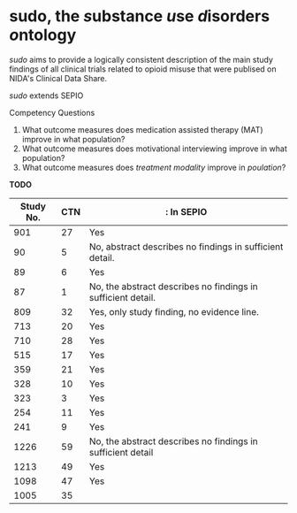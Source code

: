 # sudo, the *s*ubstance *u*se *d*isorders *o*ntology

*sudo* aims to provide a logically consistent description of the main study findings of all clinical trials related to opioid misuse that were publised on NIDA's Clinical Data Share.    

*sudo* extends SEPIO

Competency Questions
1. What outcome measures does medication assisted therapy (MAT) improve in what population?
1. What outcome measures does motivational interviewing improve in what population?
1. What outcome measures does _treatment modality_ improve in _poulation_?

**TODO**

| Study No.  | CTN |: In SEPIO |
|------------|-----|----------|
| 901        | 27  | Yes      |
| 90         | 5   | No, abstract describes no findings in sufficient detail. |
| 89         | 6   | Yes      |
| 87         | 1   | No, the abstract describes no findings in sufficient detail.|
| 809        | 32  |  Yes, only study finding, no evidence line.        |
| 713        | 20  |  Yes     |
| 710        | 28  |   Yes    |
| 515        | 17  |   Yes    |
| 359        | 21  |   Yes    |
| 328        | 10  |   Yes    |
| 323        | 3   |  	Yes   |
| 254        | 11  |   Yes    |
| 241        | 9   |   Yes    |
| 1226       | 59  |   No, the abstract describes no findings in sufficient detail    |
| 1213       | 49  |    Yes      |
| 1098       | 47  |    Yes      |
| 1005       | 35  |          |